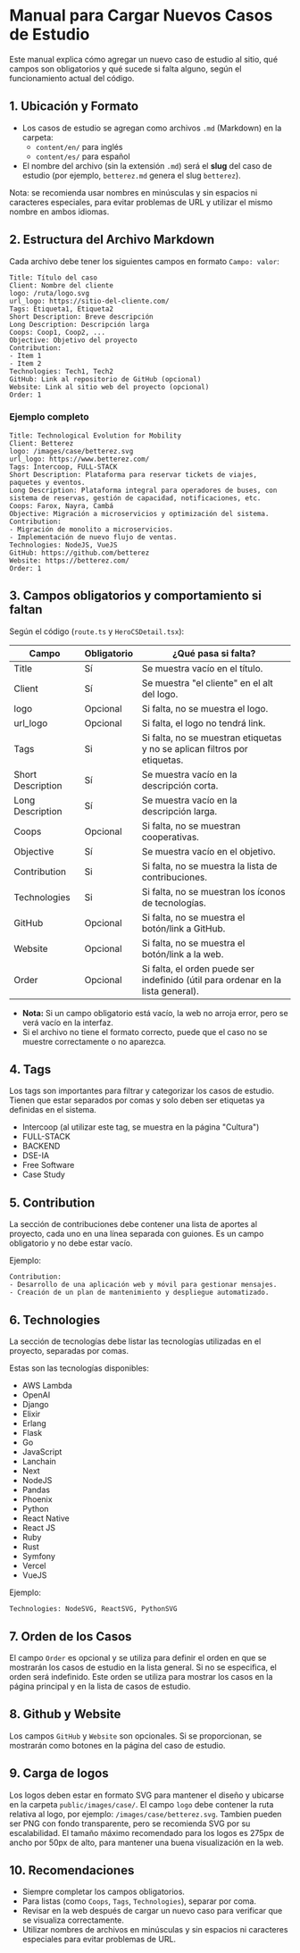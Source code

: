 # Manual para Cargar Nuevos Casos de Estudio

Este manual explica cómo agregar un nuevo caso de estudio al sitio, qué campos son obligatorios y qué sucede si falta alguno, según el funcionamiento actual del código.

## 1. Ubicación y Formato

- Los casos de estudio se agregan como archivos `.md` (Markdown) en la carpeta:
  - `content/en/` para inglés
  - `content/es/` para español
- El nombre del archivo (sin la extensión `.md`) será el **slug** del caso de estudio (por ejemplo, `betterez.md` genera el slug `betterez`).

Nota: se recomienda usar nombres en minúsculas y sin espacios ni caracteres especiales, para evitar problemas de URL y utilizar el mismo nombre en ambos idiomas.

## 2. Estructura del Archivo Markdown

Cada archivo debe tener los siguientes campos en formato `Campo: valor`:

```
Title: Título del caso
Client: Nombre del cliente
logo: /ruta/logo.svg
url_logo: https://sitio-del-cliente.com/
Tags: Etiqueta1, Etiqueta2
Short Description: Breve descripción
Long Description: Descripción larga
Coops: Coop1, Coop2, ...
Objective: Objetivo del proyecto
Contribution:
- Item 1
- Item 2
Technologies: Tech1, Tech2
GitHub: Link al repositorio de GitHub (opcional)
Website: Link al sitio web del proyecto (opcional)
Order: 1
```

### Ejemplo completo

```
Title: Technological Evolution for Mobility
Client: Betterez
logo: /images/case/betterez.svg
url_logo: https://www.betterez.com/
Tags: Intercoop, FULL-STACK
Short Description: Plataforma para reservar tickets de viajes, paquetes y eventos.
Long Description: Plataforma integral para operadores de buses, con sistema de reservas, gestión de capacidad, notificaciones, etc.
Coops: Farox, Nayra, Cambá
Objective: Migración a microservicios y optimización del sistema.
Contribution:
- Migración de monolito a microservicios.
- Implementación de nuevo flujo de ventas.
Technologies: NodeJS, VueJS
GitHub: https://github.com/betterez
Website: https://betterez.com/
Order: 1
```

## 3. Campos obligatorios y comportamiento si faltan

Según el código (`route.ts` y `HeroCSDetail.tsx`):

| Campo             | Obligatorio | ¿Qué pasa si falta?                                                              |
| ----------------- | ----------- | -------------------------------------------------------------------------------- |
| Title             | Sí          | Se muestra vacío en el título.                                                   |
| Client            | Sí          | Se muestra "el cliente" en el alt del logo.                                      |
| logo              | Opcional    | Si falta, no se muestra el logo.                                                 |
| url_logo          | Opcional    | Si falta, el logo no tendrá link.                                                |
| Tags              | Si          | Si falta, no se muestran etiquetas y no se aplican filtros por etiquetas.        |
| Short Description | Sí          | Se muestra vacío en la descripción corta.                                        |
| Long Description  | Sí          | Se muestra vacío en la descripción larga.                                        |
| Coops             | Opcional    | Si falta, no se muestran cooperativas.                                           |
| Objective         | Sí          | Se muestra vacío en el objetivo.                                                 |
| Contribution      | Si          | Si falta, no se muestra la lista de contribuciones.                              |
| Technologies      | Si          | Si falta, no se muestran los íconos de tecnologías.                              |
| GitHub            | Opcional    | Si falta, no se muestra el botón/link a GitHub.                                  |
| Website           | Opcional    | Si falta, no se muestra el botón/link a la web.                                  |
| Order             | Opcional    | Si falta, el orden puede ser indefinido (útil para ordenar en la lista general). |

- **Nota:** Si un campo obligatorio está vacío, la web no arroja error, pero se verá vacío en la interfaz.
- Si el archivo no tiene el formato correcto, puede que el caso no se muestre correctamente o no aparezca.

## 4. Tags
Los tags son importantes para filtrar y categorizar los casos de estudio.
Tienen que estar separados por comas y solo deben ser etiquetas ya definidas en el sistema.
- Intercoop (al utilizar este tag, se muestra en la página "Cultura")
- FULL-STACK
- BACKEND
- DSE-IA
- Free Software
- Case Study

## 5. Contribution
La sección de contribuciones debe contener una lista de aportes al proyecto, cada uno en una línea separada con guiones. Es un campo obligatorio y no debe estar vacío.

Ejemplo:
```
Contribution:
- Desarrollo de una aplicación web y móvil para gestionar mensajes.
- Creación de un plan de mantenimiento y despliegue automatizado.
```
## 6. Technologies
La sección de tecnologías debe listar las tecnologías utilizadas en el proyecto, separadas por comas.

Estas son las tecnologías disponibles:
  - AWS Lambda
  - OpenAI
  - Django
  - Elixir
  - Erlang
  - Flask
  - Go
  - JavaScript
  - Lanchain
  - Next
  - NodeJS
  - Pandas
  - Phoenix
  - Python
  - React Native
  - React JS
  - Ruby
  - Rust
  - Symfony
  - Vercel
  - VueJS

Ejemplo:
```
Technologies: NodeSVG, ReactSVG, PythonSVG
```

## 7. Orden de los Casos
El campo `Order` es opcional y se utiliza para definir el orden en que se mostrarán los casos de estudio en la lista general. Si no se especifica, el orden será indefinido.
Este orden se utiliza para mostrar los casos en la página principal y en la lista de casos de estudio.

## 8. Github y Website
Los campos `GitHub` y `Website` son opcionales. Si se proporcionan, se mostrarán como botones en la página del caso de estudio.

## 9. Carga de logos
Los logos deben estar en formato SVG para mantener el diseño y ubicarse en la carpeta `public/images/case/`. El campo `logo` debe contener la ruta relativa al logo, por ejemplo: `/images/case/betterez.svg`.  Tambien pueden ser PNG con fondo transparente, pero se recomienda SVG por su escalabilidad.
El tamaño máximo recomendado para los logos es 275px de ancho por 50px de alto, para mantener una buena visualización en la web.

## 10. Recomendaciones

- Siempre completar los campos obligatorios.
- Para listas (como `Coops`, `Tags`, `Technologies`), separar por coma.
- Revisar en la web después de cargar un nuevo caso para verificar que se visualiza correctamente.
- Utilizar nombres de archivos en minúsculas y sin espacios ni caracteres especiales para evitar problemas de URL.
